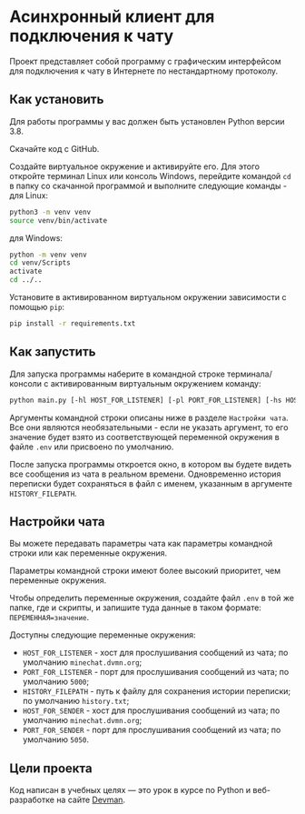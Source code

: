 # Асинхронный клиент для подключения к чату

Проект представляет собой программу с графическим интерфейсом для подключения к чату в Интернете по нестандартному протоколу.

## Как установить

Для работы программы у вас должен быть установлен Python версии 3.8.

Скачайте код с GitHub.

Создайте виртуальное окружение и активируйте его. 
Для этого откройте терминал Linux или консоль Windows, перейдите командой `cd` в папку со скачанной программой и выполните следующие команды -
для Linux:

```bash
python3 -m venv venv
source venv/bin/activate
```

для Windows:

```bash
python -m venv venv
cd venv/Scripts
activate
cd ../..
```

Установите в активированном виртуальном окружении зависимости с помощью `pip`:
```bash
pip install -r requirements.txt
```

## Как запустить

Для запуска программы наберите в командной строке терминала/консоли с активированным виртуальным окружением команду:
```bash
python main.py [-hl HOST_FOR_LISTENER] [-pl PORT_FOR_LISTENER] [-hs HOST_FOR_SENDER] [-ps PORT_FOR_SENDER] [-f HISTORY_FILEPATH]
```

Аргументы командной строки описаны ниже в разделе `Настройки чата`. Все они являются необязательными - если не указать аргумент, то его значение будет взято из соответствующей переменной окружения в файле `.env` или присвоено по умолчанию.

После запуска программы откроется окно, в котором вы будете видеть все сообщения из чата в реальном времени. Одновременно история переписки будет сохраняться в файл с именем, указанным в аргументе `HISTORY_FILEPATH`.

## Настройки чата

Вы можете передавать параметры чата как параметры командной строки или как переменные окружения.

Параметры командной строки имеют более высокий приоритет, чем переменные окружения.

Чтобы определить переменные окружения, создайте файл `.env` в той же папке, где и скрипты, и запишите туда данные в таком формате: `ПЕРЕМЕННАЯ=значение`.

Доступны следующие переменные окружения:

- `HOST_FOR_LISTENER` - хост для прослушивания сообщений из чата; по умолчанию `minechat.dvmn.org`;
- `PORT_FOR_LISTENER` - порт для прослушивания сообщений из чата; по умолчанию `5000`;
- `HISTORY_FILEPATH` - путь к файлу для сохранения истории переписки; по умолчанию `history.txt`;
- `HOST_FOR_SENDER` - хост для прослушивания сообщений из чата; по умолчанию `minechat.dvmn.org`;
- `PORT_FOR_SENDER` - порт для прослушивания сообщений из чата; по умолчанию `5050`.

## Цели проекта

Код написан в учебных целях — это урок в курсе по Python и веб-разработке на сайте [Devman](https://dvmn.org).

